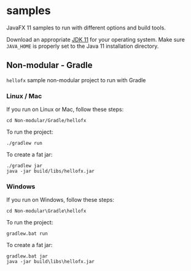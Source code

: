 # samples

JavaFX 11 samples to run with different options and build tools.

Download an appropriate [JDK 11](https://jdk.java.net/11/) for your operating system. Make sure `JAVA_HOME` 
is properly set to the Java 11 installation directory. 

## Non-modular - Gradle

`hellofx` sample non-modular project to run with Gradle

### Linux / Mac

If you run on Linux or Mac, follow these steps:

    cd Non-modular/Gradle/hellofx
    
To run the project:
    
    ./gradlew run

To create a fat jar:

    ./gradlew jar
    java -jar build/libs/hellofx.jar


### Windows

If you run on Windows, follow these steps:

    cd Non-modular\Gradle\hellofx

To run the project:
    
    gradlew.bat run

To create a fat jar:

    gradlew.bat jar
    java -jar build\libs\hellofx.jar

